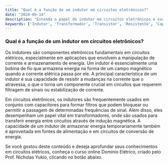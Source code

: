 ```yaml
---
title: "Qual é a função de um indutor em circuitos eletrônicos?"
date: "2024-09-14"
description: "Entenda o papel do indutor em circuitos eletrônicos e sua importância no controle de corrente e armazenamento de energia."
keywords: ['Indutor', 'Transformador', 'Transistor', 'Resistente', 'Capacitor', 'Eletrônico']
---
```


### Qual é a função de um indutor em circuitos eletrônicos?

Os indutores são componentes eletrônicos fundamentais em circuitos elétricos, especialmente em aplicações que envolvem a manipulação de corrente e armazenamento de energia. Um indutor é essencialmente uma bobina de fio que armazena energia na forma de um campo magnético quando a corrente elétrica passa por ele. A principal característica de um indutor é sua capacidade de resistir a mudanças na corrente que o atravessa, o que o torna um componente crucial em circuitos que requerem filtragem de sinais ou estabilização de corrente.

Em circuitos eletrônicos, os indutores são frequentemente usados em conjunto com capacitores para formar filtros que podem bloquear ou permitir a passagem de determinadas frequências de sinal. Além disso, eles desempenham um papel vital em transformadores, onde são usados para transferir energia entre circuitos através de indução magnética. A capacidade de um indutor de armazenar energia temporariamente também é aproveitada em fontes de alimentação e em circuitos de conversão de energia.

Se você gostou deste conteúdo e deseja aprofundar seus conhecimentos em circuitos elétricos, conheça o curso online Domínio Elétrico, criado pelo Prof. Nicholas Yukio, clicando no botão abaixo.